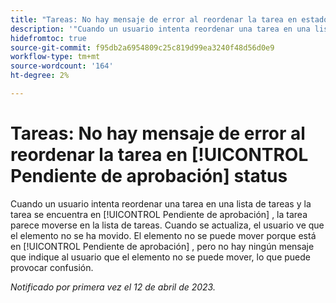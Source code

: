 ```yaml
---
title: "Tareas: No hay mensaje de error al reordenar la tarea en estado Pendiente de aprobación"
description: '"Cuando un usuario intenta reordenar una tarea en una lista de tareas y la tarea se encuentra en [!UICONTROL Pendiente de aprobación] , la tarea parece moverse en la lista de tareas. Cuando se actualiza, el usuario ve que el elemento no se ha movido. El elemento no se puede mover porque está en [!UICONTROL Pendiente de aprobación] , pero no hay ningún mensaje que indique al usuario que el elemento no se puede mover, lo que puede provocar confusión".'
hidefromtoc: true
source-git-commit: f95db2a6954809c25c819d99ea3240f48d56d0e9
workflow-type: tm+mt
source-wordcount: '164'
ht-degree: 2%

---
```



# Tareas: No hay mensaje de error al reordenar la tarea en [!UICONTROL Pendiente de aprobación] status

Cuando un usuario intenta reordenar una tarea en una lista de tareas y la tarea se encuentra en [!UICONTROL Pendiente de aprobación] , la tarea parece moverse en la lista de tareas. Cuando se actualiza, el usuario ve que el elemento no se ha movido. El elemento no se puede mover porque está en [!UICONTROL Pendiente de aprobación] , pero no hay ningún mensaje que indique al usuario que el elemento no se puede mover, lo que puede provocar confusión.

_Notificado por primera vez el 12 de abril de 2023._

